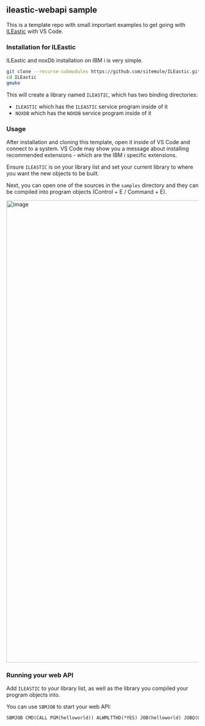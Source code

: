 ## ileastic-webapi sample

This is a template repo with small important examples to get going with [ILEastic](https://github.com/sitemule/ILEastic) with VS Code.

### Installation for ILEastic

ILEastic and noxDb installation on IBM i is very simple.

```sh
git clone --recurse-submodules https://github.com/sitemule/ILEastic.git
cd ILEastic
gmake
```

This will create a library named `ILEASTIC`, which has two binding directories:

* `ILEASTIC` which has the `ILEASTIC` service program inside of it
* `NOXDB` which has the `NOXDB` service program inside of it

### Usage

After installation and cloning this template, open it inside of VS Code and connect to a system. VS Code may show you a message about installing recommended extensions - which are the IBM i specific extensions.

Ensure `ILEASTIC` is on your library list and set your current library to where you want the new objects to be built.

Next, you can open one of the sources in the `samples` directory and they can be compiled into program objects (Control + E / Command + E).

<img width="1210" alt="image" src="https://github.com/worksofliam/ileastic-webapi/assets/3708366/97e1931e-6bd8-4597-ae2f-2ec7aed147b8">

### Running your web API

Add `ILEASTIC` to your library list, as well as the library you compiled your program objects into.

You can use `SBMJOB` to start your web API:

```cl
SBMJOB CMD(CALL PGM(helloworld)) ALWMLTTHD(*YES) JOB(helloworld) JOBQ(QSYSNOMAX) 
```
